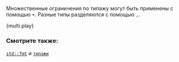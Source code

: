 Множественные ограничения  по типажу могут быть применены с помощью `+`.
Разные типы разделяются с помощью `,`.

{multi.play}

### Смотрите также:

[`std::fmt`][fmt] и [`типажи`][traits]

[fmt]: ../hello/print.html
[traits]: ../trait.html

